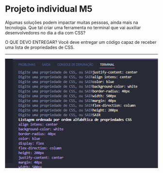 # Projeto individual M5

Algumas soluções podem impactar muitas pessoas, ainda mais na
tecnologia. Que tal criar uma ferramenta no terminal que vai auxiliar
desenvolvedores no dia a dia com CSS?

O QUE DEVO ENTREGAR?
Você deve entregar um código capaz de receber uma lista de
propriedades de CSS.
***
![Terminal](https://github.com/AndisVader/Projeto-individual-M5/blob/main/Projeto%20individual%20M5.png?raw=true)
